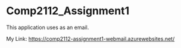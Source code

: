 # Comp2112_Assignment1
This application uses as an email.

My Link:
https://comp2112-assignment1-webmail.azurewebsites.net/
